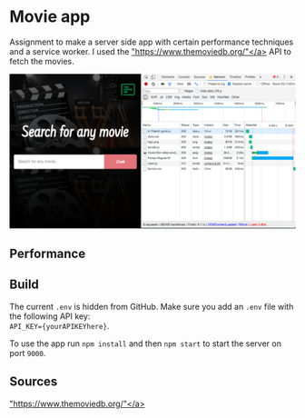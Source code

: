 # Movie app
Assignment to make a server side app with certain performance techniques and a service worker. I used the <a href="https://www.themoviedb.org/">"https://www.themoviedb.org/"</a> API to fetch the movies.

![screenshot](screens/1net.png)

## Performance



## Build

The current `.env` is hidden from GitHub. Make sure you add an `.env` file with the following API key:  
`API_KEY={yourAPIKEYhere}`.

To use the app run `npm install` and then `npm start` to start the server on port `9000`.

## Sources
<a href="https://www.themoviedb.org/">"https://www.themoviedb.org/"</a>